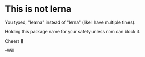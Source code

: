 # This is not lerna

You typed, "learna" instead of "lerna" (like I have multiple times).

Holding this package name for your safety unless npm can block it.


Cheers 🍻

-Will
